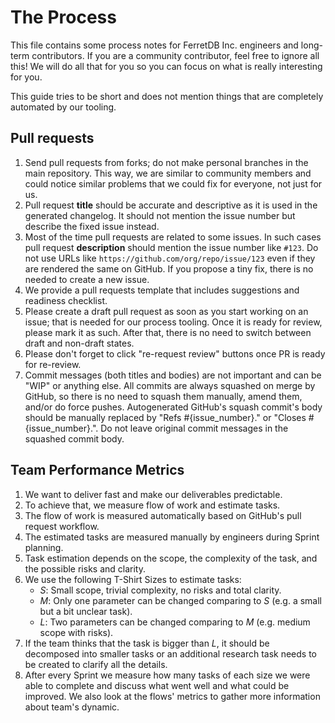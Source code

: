 # The Process

This file contains some process notes for FerretDB Inc. engineers and long-term contributors.
If you are a community contributor, feel free to ignore all this!
We will do all that for you so you can focus on what is really interesting for you.

This guide tries to be short and does not mention things that are completely automated by our tooling.

## Pull requests

1. Send pull requests from forks; do not make personal branches in the main repository.
   This way, we are similar to community members and could notice similar problems that we could fix for everyone,
   not just for us.
2. Pull request **title** should be accurate and descriptive as it is used in the generated changelog.
   It should not mention the issue number but describe the fixed issue instead.
3. Most of the time pull requests are related to some issues.
   In such cases pull request **description** should mention the issue number like `#123`.
   Do not use URLs like `https://github.com/org/repo/issue/123` even if they are rendered the same on GitHub.
   If you propose a tiny fix, there is no needed to create a new issue.
4. We provide a pull requests template that includes suggestions and readiness checklist.
5. Please create a draft pull request as soon as you start working on an issue; that is needed for our process tooling.
   Once it is ready for review, please mark it as such.
   After that, there is no need to switch between draft and non-draft states.
6. Please don't forget to click "re-request review" buttons once PR is ready for re-review.
7. Commit messages (both titles and bodies) are not important and can be "WIP" or anything else.
   All commits are always squashed on merge by GitHub, so there is no need to squash them manually, amend them, and/or do force pushes.
   Autogenerated GitHub's squash commit's body should be manually replaced by "Refs #{issue_number}." or "Closes #{issue_number}.".
   Do not leave original commit messages in the squashed commit body.

## Team Performance Metrics

1. We want to deliver fast and make our deliverables predictable.
2. To achieve that, we measure flow of work and estimate tasks.
3. The flow of work is measured automatically based on GitHub's pull request workflow.
4. The estimated tasks are measured manually by engineers during Sprint planning.
5. Task estimation depends on the scope, the complexity of the task, and the possible risks and clarity.  
6. We use the following T-Shirt Sizes to estimate tasks:
   - *S*: Small scope, trivial complexity, no risks and total clarity.
   - *M*: Only one parameter can be changed comparing to *S* (e.g. a small but a bit unclear task).
   - *L*: Two parameters can be changed comparing to *M* (e.g. medium scope with risks).
7. If the team thinks that the task is bigger than *L*, it should be decomposed into smaller tasks or 
   an additional research task needs to be created to clarify all the details.
8. After every Sprint we measure how many tasks of each size we were able to complete and discuss what went well and what 
   could be improved. We also look at the flows' metrics to gather more information about team's dynamic.
